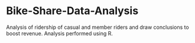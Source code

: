 # Bike-Share-Data-Analysis
Analysis of ridership of casual and member riders and draw conclusions to boost revenue. Analysis performed using R.
